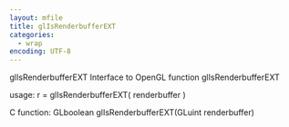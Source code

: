 ```yaml
---
layout: mfile
title: glIsRenderbufferEXT
categories:
  - wrap
encoding: UTF-8
---
```


glIsRenderbufferEXT  Interface to OpenGL function glIsRenderbufferEXT

usage:  r = glIsRenderbufferEXT( renderbuffer )

C function:  GLboolean glIsRenderbufferEXT(GLuint renderbuffer)